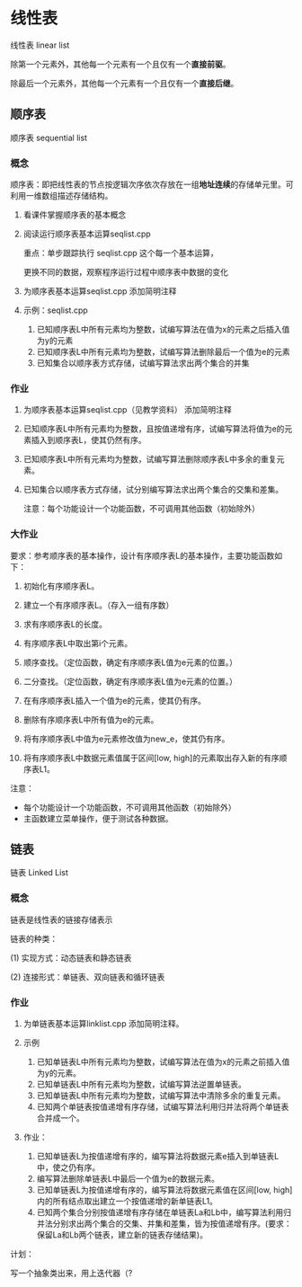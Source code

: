 # 线性表

线性表 linear list

除第一个元素外，其他每一个元素有一个且仅有一个**直接前驱**。

除最后一个元素外，其他每一个元素有一个且仅有一个**直接后继**。

## 顺序表

顺序表 sequential list

### 概念

顺序表：即把线性表的节点按逻辑次序依次存放在一组**地址连续**的存储单元里。可利用一维数组描述存储结构。

1. 看课件掌握顺序表的基本概念

2. 阅读运行顺序表基本运算seqlist.cpp 

   重点：单步跟踪执行 seqlist.cpp 这个每一个基本运算，

   更换不同的数据，观察程序运行过程中顺序表中数据的变化

3. 为顺序表基本运算seqlist.cpp 添加简明注释

4. 示例：seqlist.cpp

   1. 已知顺序表L中所有元素均为整数，试编写算法在值为x的元素之后插入值为y的元素
   2. 已知顺序表L中所有元素均为整数，试编写算法删除最后一个值为e的元素
   3. 已知集合以顺序表方式存储，试编写算法求出两个集合的并集


### 作业

1. 为顺序表基本运算seqlist.cpp（见教学资料） 添加简明注释

2. 已知顺序表L中所有元素均为整数，且按值递增有序，试编写算法将值为e的元素插入到顺序表L，使其仍然有序。

3. 已知顺序表L中所有元素均为整数，试编写算法删除顺序表L中多余的重复元素。

4. 已知集合以顺序表方式存储，试分别编写算法求出两个集合的交集和差集。

   注意：每个功能设计一个功能函数，不可调用其他函数（初始除外）


### 大作业

要求：参考顺序表的基本操作，设计有序顺序表L的基本操作，主要功能函数如下：

1. 初始化有序顺序表L。

2. 建立一个有序顺序表L。（存入一组有序数）

3. 求有序顺序表L的长度。

4. 有序顺序表L中取出第i个元素。

5. 顺序查找。（定位函数，确定有序顺序表L值为e元素的位置。）

6. 二分查找。（定位函数，确定有序顺序表L值为e元素的位置。）

7. 在有序顺序表L插入一个值为e的元素，使其仍有序。

8. 删除有序顺序表L中所有值为e的元素。

9. 将有序顺序表L中值为e元素修改值为new_e，使其仍有序。

10. 将有序顺序表L中数据元素值属于区间[low, high]的元素取出存入新的有序顺序表L1。

注意：

- 每个功能设计一个功能函数，不可调用其他函数（初始除外）
- 主函数建立菜单操作，便于测试各种数据。




## 链表

链表 Linked List

### 概念

链表是线性表的链接存储表示

链表的种类：

(1) 实现方式：动态链表和静态链表

(2) 连接形式：单链表、双向链表和循环链表

### 作业

1. 为单链表基本运算linklist.cpp 添加简明注释。

2. 示例
   1. 已知单链表L中所有元素均为整数，试编写算法在值为x的元素之前插入值为y的元素。
   2. 已知单链表L中所有元素均为整数，试编写算法逆置单链表。
   3. 已知单链表L中所有元素均为整数，试编写算法中清除多余的重复元素。
   4. 已知两个单链表按值递增有序存储，试编写算法利用归并法将两个单链表合并成一个。

3. 作业：
   1. 已知单链表L为按值递增有序的，编写算法将数据元素e插入到单链表L中，使之仍有序。
   2. 编写算法删除单链表L中最后一个值为e的数据元素。
   3. 已知单链表L为按值递增有序的，编写算法将数据元素值在区间[low, high]内的所有结点取出建立一个按值递增的新单链表L1。
   4. 已知两个集合分别按值递增有序存储在单链表La和Lb中，编写算法利用归并法分别求出两个集合的交集、并集和差集，皆为按值递增有序。(要求：保留La和Lb两个链表，建立新的链表存储结果)。



计划：

写一个抽象类出来，用上迭代器（?

